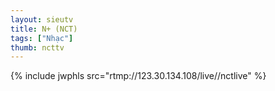 ```yaml
---
layout: sieutv
title: N+ (NCT)
tags: ["Nhạc"]
thumb: ncttv
---
```

{% include jwphls src="rtmp://123.30.134.108/live//nctlive" %}
